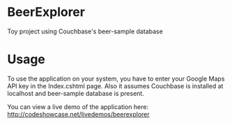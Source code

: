 BeerExplorer
============

Toy project using Couchbase's beer-sample database

Usage
============
To use the application on your system, you have to enter your Google Maps API key in the Index.cshtml page.
Also it assumes Couchbase is installed at localhost and beer-sample database is present.

You can view a live demo of the application here: http://codeshowcase.net/livedemos/beerexplorer
